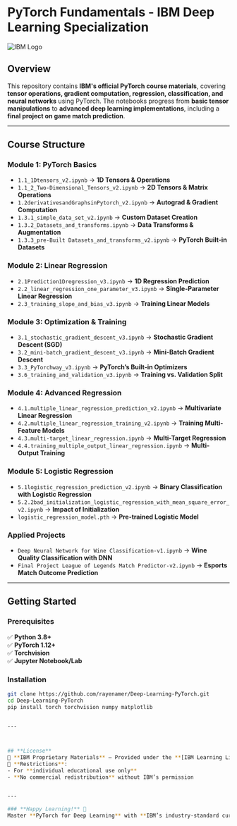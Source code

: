 # **PyTorch Fundamentals - IBM Deep Learning Specialization**  

![IBM Logo](https://upload.wikimedia.org/wikipedia/commons/5/51/IBM_logo.svg)  

## **Overview**  
This repository contains **IBM's official PyTorch course materials**, covering **tensor operations, gradient computation, regression, classification, and neural networks** using PyTorch. The notebooks progress from **basic tensor manipulations** to **advanced deep learning implementations**, including a **final project on game match prediction**.  

---

## **Course Structure**  

### **Module 1: PyTorch Basics**  
- `1.1_1Dtensors_v2.ipynb` → **1D Tensors & Operations**  
- `1.1_2_Two-Dimensional_Tensors_v2.ipynb` → **2D Tensors & Matrix Operations**  
- `1.2derivativesandGraphsinPytorch_v2.ipynb` → **Autograd & Gradient Computation**  
- `1.3.1_simple_data_set_v2.ipynb` → **Custom Dataset Creation**  
- `1.3.2_Datasets_and_transforms.ipynb` → **Data Transforms & Augmentation**  
- `1.3.3_pre-Built Datasets_and_transforms_v2.ipynb` → **PyTorch Built-in Datasets**  

### **Module 2: Linear Regression**  
- `2.1Prediction1Dregression_v3.ipynb` → **1D Regression Prediction**  
- `2.2_linear_regression_one_parameter_v3.ipynb` → **Single-Parameter Linear Regression**  
- `2.3_training_slope_and_bias_v3.ipynb` → **Training Linear Models**  

### **Module 3: Optimization & Training**  
- `3.1_stochastic_gradient_descent_v3.ipynb` → **Stochastic Gradient Descent (SGD)**  
- `3.2_mini-batch_gradient_descent_v3.ipynb` → **Mini-Batch Gradient Descent**  
- `3.3_PyTorchway_v3.ipynb` → **PyTorch’s Built-in Optimizers**  
- `3.6_training_and_validation_v3.ipynb` → **Training vs. Validation Split**  

### **Module 4: Advanced Regression**  
- `4.1.multiple_linear_regression_prediction_v2.ipynb` → **Multivariate Linear Regression**  
- `4.2.multiple_linear_regression_training_v2.ipynb` → **Training Multi-Feature Models**  
- `4.3.multi-target_linear_regression.ipynb` → **Multi-Target Regression**  
- `4.4.training_multiple_output_linear_regression.ipynb` → **Multi-Output Training**  

### **Module 5: Logistic Regression**  
- `5.1logistic_regression_prediction_v2.ipynb` → **Binary Classification with Logistic Regression**  
- `5.2.2bad_initialization_logistic_regression_with_mean_square_error_v2.ipynb` → **Impact of Initialization**  
- `logistic_regression_model.pth` → **Pre-trained Logistic Model**  

### **Applied Projects**  
- `Deep Neural Network for Wine Classification-v1.ipynb` → **Wine Quality Classification with DNN**  
- `Final Project League of Legends Match Predictor-v2.ipynb` → **Esports Match Outcome Prediction**  

---

## **Getting Started**  

### **Prerequisites**  
✅ **Python 3.8+**  
✅ **PyTorch 1.12+**  
✅ **Torchvision**  
✅ **Jupyter Notebook/Lab**  

### **Installation**  
```bash
git clone https://github.com/rayenamer/Deep-Learning-PyTorch.git
cd Deep-Learning-PyTorch
pip install torch torchvision numpy matplotlib


---



## **License**  
📜 **IBM Proprietary Materials** – Provided under the **[IBM Learning License Agreement](https://www.ibm.com/legal/learning)**.  
🚫 **Restrictions**:  
- For **individual educational use only**  
- **No commercial redistribution** without IBM’s permission  


---

### **Happy Learning!** 🚀  
Master **PyTorch for Deep Learning** with **IBM’s industry-standard curriculum**.
